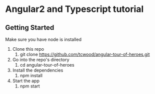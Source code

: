 # Angular2 and Typescript tutorial

## Getting Started

Make sure you have node is installed

1. Clone this repo
    1. git clone https://github.com/tcwood/angular-tour-of-heroes.git
1. Go into the repo's directory 
    1. cd angular-tour-of-heroes
1. Install the dependencies
    1. npm install
1. Start the app
    1. npm start
